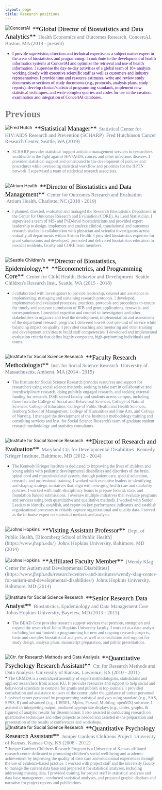 ```yaml
---
layout: page
title: Research positions 
---
```


<a href="https://www.concertai.com/">
<img align="left" src="https://media-exp1.licdn.com/dms/image/C4D0BAQG5X2Aib9GOhw/company-logo_100_100/0?e=1611187200&amp;v=beta&amp;t=WJ3NPnSAClnLeWcdCpRkslxn75PArCMGvWyKvugcl30" alt="ConcertAI"> </a> 
<span style="color:black; font-family:Palatino; font-size:1.5em;">&nbsp;**Global Director of Biostatistics and Data Analytics**</span>      
<span style="color:slategrey; font-family:Palatino; font-size:1.20em;">&nbsp;Health Economics and Outcomes Research, ConcertAI, Boston, MA (2019 - present)</span> <br clear="left"/>          
    
  * <span style="color:Indigo; font-family:Palatino;">I provide supervision, direction and technical expertise as a subject matter expert in the areas of biostatistics and programming. I contribute to the development of health informatics systems at ConcertAI and optimize the retrieval and use of health information. I supervise the day-to-day activities of a global team of 10+ analysts working closely with executive scientific staff as well as customers and industry representatives. I provide time and resource estimates, write and review study documents or sections of study documents (e.g., protocols, analysis plans, study reports), develop clinical/statistical programming standards, implement new statistical techniques, and write complex queries and codes for use in the creation, examination and integration of ConcertAI databases.</span>   

## <span style="color:Grey; font-family:Palatino; font-size:1.50em;">Previous</span> 

<a href="http://www.fredhutch.org">
<img align="left" src="https://media-exp1.licdn.com/dms/image/C4E0BAQGWyiowk3H8hQ/company-logo_100_100/0?e=1611187200&amp;v=beta&amp;t=Q0Kq-SWFAEfHvBKOwr3f-McznOypsMO7Y7lWfs911qk" alt="Fred Hutch"> </a>
<span style="color:black; font-family:Palatino; font-size:1.5em;">&nbsp;**Statistical Manager**</span>       
<span style="color:slategrey; font-family:Palatino; font-size:1.20em;">&nbsp;Statistical Center for HIV/AIDS Research and Prevention (SCHARP)</span>       
<span style="color:slategrey; font-family:Palatino; font-size:1.20em;">&nbsp;Fred Hutchinson Cancer Research Center, Seattle, WA (2019)</span> <br clear="left"/>         

  * <span style="color:slategrey; font-family:Palatino;">SCHARP provides statistical support and data management services to researchers worldwide in the fight against HIV/AIDS, cancer, and other infectious diseases. I provided statistical support and contributed to the development of policies and procedures while overseeing statistical workflow and priorities for the HPTN network. I supervised a team of statistical research associates.</span>   

<br/>

<a href="https://atriumhealth.org">
<img align="left" src="https://media-exp1.licdn.com/dms/image/C510BAQGQL7fTUGOWgQ/company-logo_100_100/0?e=1611187200&amp;v=beta&amp;t=cw8MeJ_IMCJYcTux1ypV4Y8OnxKHqEEBmnOCj-QxnSs" alt="Atrium Health"> </a>
<span style="color:black; font-family:Palatino; font-size:1.5em;">&nbsp;**Director of Biostatistics and Data Management**</span>     
<span style="color:slategrey; font-family:Palatino; font-size:1.20em;">&nbsp;Center for Outcomes Research and Evaluation</span>         
<span style="color:slategrey; font-family:Palatino; font-size:1.20em;">&nbsp;Atrium Health, Charlotte, NC (2018 - 2019)</span> <br clear="left"/>            

  * <span style="color:slategrey; font-family:Palatino;">I planned, directed, evaluated and managed the Research Biostatistics Department in the Center for Outcomes Research and Evaluation (CORE). As Lead Statistician, I supervised a team of MS- and PhD-level biostatisticians and provided expert leadership to design, implement and analyze clinical, translational and outcomes research studies in collaboration with physician and scientist investigators across virtually all departments within Atrium Health. I provided biostatistics expertise for grant submissions and developed, promoted and delivered biostatistics education to medical residents, faculty and CORE team members.</span> 

<br/>

<a href="https://www.seattlechildrens.org/research">
<img align="left" src="https://media-exp1.licdn.com/dms/image/C4E0BAQHdiK6X4_K2bg/company-logo_100_100/0?e=1611187200&amp;v=beta&amp;t=-OTbhUgAVwCkQzmzTNMfC1-BWYnx6GYpdYVV9gH08aY" alt="Seattle Children's"> </a>
<span style="color:black; font-family:Palatino; font-size:1.5em;">&nbsp;**Director of Biostatistics, Epidemiology,**</span>        
<span style="color:black; font-family:Palatino; font-size:1.5em;">&nbsp;**Econometrics, and Programming Core**</span>            
<span style="color:slategrey; font-family:Palatino; font-size:1.20em;">&nbsp;Center for Child Health, Behavior and Development</span>       
<span style="color:slategrey; font-family:Palatino; font-size:1.20em;">&nbsp;Seattle Children's Research Inst., Seattle, WA (2015 - 2018)</span> <br clear="left"/>             

  * <span style="color:slategrey; font-family:Palatino;">I collaborated with investigators to provide leadership, counsel and assistance in implementing, managing and sustaining research protocols. I developed, implemented and evaluated processes, practices, protocols and procedures to ensure the timely and accurate submission of IRB and grant applications, renewals, and correspondence. I provided expertise and counsel to investigators and other stakeholders to organize and lead the development, implementation and assessment of the department research program. I delivered lowest cost-per-unit of service while balancing impact on quality. I provided coaching and mentoring and other training and development activities to build staff competencies. I developed and implemented evaluation criteria that define highly competent, high-performing individuals and teams.</span>   

<br/>

<a href="https://www.umass.edu">
<img align="left" src="https://media-exp1.licdn.com/dms/image/C4D0BAQGmZZ0wcNKTuQ/company-logo_100_100/0?e=1611187200&amp;v=beta&amp;t=0k-_Z39N3fBJ-T1n9LXiK68fQurVjInhD087cbXExec" alt="Institute for Social Science Research"> </a>
<span style="color:black; font-family:Palatino; font-size:1.5em;">&nbsp;**Faculty Research Methodologist**</span>         
<span style="color:slategrey; font-family:Palatino; font-size:1.20em;">&nbsp;Inst. for Social Science Research</span>      
<span style="color:slategrey; font-family:Palatino; font-size:1.20em;">&nbsp;University of Massachusetts, Amherst, MA (2014 - 2015)</span> <br clear="left"/>             

  * <span style="color:slategrey; font-family:Palatino;">The Institute for Social Science Research provides resources and support for researchers using social science methods, seeking to take part in collaborative and interdisciplinary research, doing publicly engaged research, and seeking external funding for research. ISSR served faculty and students across campus, including those from the College of Social and Behavioral Sciences, College of Natural Sciences, College of Education, College of Public Health and Health Sciences, Isenberg School of Management, College of Humanities and Fine Arts, and College of Nursing. I managed the development of the Institute's methodology training and consulting services and Inst. for Social Science Research's team of graduate student research methodology and statistics consultants.</span>   

<br/>

<a href="https://www.kennedykrieger.org">
<img align="left" src="https://media-exp1.licdn.com/dms/image/C4D0BAQGP79V2w9qMWQ/company-logo_100_100/0?e=1611187200&amp;v=beta&amp;t=w8Mv0Nb6mpSyznV2kG4Yx5X0vcFzTxnJ9cghahPvxWo" alt="Institute for Social Science Research"> </a>
<span style="color:black; font-family:Palatino; font-size:1.5em;">&nbsp;**Director of Research and Evaluation**</span>     
<span style="color:slategrey; font-family:Palatino; font-size:1.20em;">&nbsp;Maryland Ctr. for Developmental Disabilities</span>      
<span style="color:slategrey; font-family:Palatino; font-size:1.20em;">&nbsp;Kennedy Krieger Institute, Baltimore, MD (2012 - 2014)</span> <br clear="left"/>       

  * <span style="color:slategrey; font-family:Palatino;">The Kennedy Krieger Institute is dedicated to improving the lives of children and young adults with pediatric developmental disabilities and disorders of the brain, spinal cord and musculoskeletal system, through patient care, special education, research, and professional training. I worked with executive leaders in identifying and shaping strategic initiatives that align with emerging health care and disability policies, I worked with multi-disciplinary teams to prepare federal, state, and foundation funded submissions. I oversaw multiple initiatives that evaluate programs and services using both quantitative and qualitative methods. I worked with Senior Leaders to identify, establish, and report on key performance indicators and establish organizational processes to reliably capture organizational and quality data. I served as the in-house expert on statistical methods and analysis.</span>  

<br/>

<a href="https://www.jhu.edu">
<img align="left" src="https://media-exp1.licdn.com/dms/image/C560BAQHPOfV7Wl0x-A/company-logo_100_100/0?e=1611187200&amp;v=beta&amp;t=XpYHO_KVvdjUs9_akZ4VqTYGO37KQE5Vz8VbRHc42uk" alt="Johns Hopkins"> </a>
<span style="color:black; font-family:Palatino; font-size:1.5em;">&nbsp;**Visiting Assistant Professor**</span>        
<span style="color:slategrey; font-family:Palatino; font-size:1.20em;">&nbsp;Dept. of Public Health, [Bloomberg School of Public Health](https://www.jhsph.edu/)</span>       
<span style="color:slategrey; font-family:Palatino; font-size:1.20em;">&nbsp;Johns Hopkins University, Baltimore, MD (2014)</span> <br clear="left"/>       

<br/>

<a href="https://www.jhu.edu">
<img align="left" src="https://media-exp1.licdn.com/dms/image/C560BAQHPOfV7Wl0x-A/company-logo_100_100/0?e=1611187200&amp;v=beta&amp;t=XpYHO_KVvdjUs9_akZ4VqTYGO37KQE5Vz8VbRHc42uk" alt="Johns Hopkins"> </a>
<span style="color:black; font-family:Palatino; font-size:1.5em;">&nbsp;**Affiliated Faculty Member**</span>      
<span style="color:slategrey; font-family:Palatino; font-size:1.20em;">&nbsp;[Wendy Klag Center for Autism and Developmental Disabilities](https://www.jhsph.edu/research/centers-and-institutes/wendy-klag-center-for-autism-and-developmental-disabilities/)</span>            
<span style="color:slategrey; font-family:Palatino; font-size:1.20em;">&nbsp;Johns Hopkins University, Baltimore, MD (2014)</span> <br clear="left"/>       

<br/>

<a href="http://beadcore.jhu.edu/">
<img align="left" src="https://media-exp1.licdn.com/dms/image/C560BAQHPOfV7Wl0x-A/company-logo_100_100/0?e=1611187200&amp;v=beta&amp;t=XpYHO_KVvdjUs9_akZ4VqTYGO37KQE5Vz8VbRHc42uk" alt="Institute for Social Science Research"> </a>
<span style="color:black; font-family:Palatino; font-size:1.5em;">&nbsp;**Senior Research Data Analyst**</span>         
<span style="color:slategrey; font-family:Palatino; font-size:1.20em;">&nbsp;Biostatistics, Epidemiology and Data Management Core</span>                  
<span style="color:slategrey; font-family:Palatino; font-size:1.20em;">&nbsp;Johns Hopkins University, Bayview, MD (2013 - 2015)</span> <br clear="left"/>     

  * <span style="color:slategrey; font-family:Palatino;">The BEAD Core provides research support services that promote, strengthen and expand the research of Johns Hopkins University faculty. I worked as a data analyst including but not limited to programming for new and ongoing research projects, basic and complex biostatistical analyses, as well as consultation and support for study design, analysis plans, manuscript preparation, and public presentations.</span>  

<br/>

<a href="http://crmdaclone.drupal.ku.edu/center-research-methods-and-data-analysis">
<img align="left" src="https://media-exp1.licdn.com/dms/image/C560BAQElz1V5OAq2Ug/company-logo_100_100/0?e=1611187200&amp;v=beta&amp;t=CDR8AI8xc-5UUiHeT7kIcDaIajOtgQ0Ay2fb-WXmFjs" alt="Ctr. for Research Methods and Data Analysis"> </a>
<span style="color:black; font-family:Palatino; font-size:1.5em;">&nbsp;**Quantitative Psychology Research Assistant**</span>     
<span style="color:slategrey; font-family:Palatino; font-size:1.20em;">&nbsp;Ctr. for Research Methods and Data Analysis</span>           
<span style="color:slategrey; font-family:Palatino; font-size:1.20em;">&nbsp;University of Kansas, Lawrence, KS (2010 - 2011)</span> <br clear="left"/>       
  * <span style="color:slategrey; font-family:Palatino;">The CRMDA is a centralized assembly of expert methodologists, statisticians and applied researchers from across KU. It provides resources and support to help social and behavioral scientists to compete for grants and publish in top journals. I provided consultation and assistance to users of the center under the guidance of center personnel. I assisted center personnel by programming statistical analyses using standard (e.g., SAS, SPSS, R) and advanced (e.g., LISREL, Mplus, Parscal, Multilog, openMX) software. I assisted in interpreting output, produced appropriate displays (e.g., tables, graphs, & figures) of analytic results for dissemination. I also assisted in conducting research on quantitative techniques and other projects as needed and assisted in the preparation and presentation of the results at conferences and workshops.</span>  
  
<br/>

<a href="https://juniper.ku.edu/">
<img align="left" src="https://media-exp1.licdn.com/dms/image/C560BAQElz1V5OAq2Ug/company-logo_100_100/0?e=1611187200&amp;v=beta&amp;t=CDR8AI8xc-5UUiHeT7kIcDaIajOtgQ0Ay2fb-WXmFjs" alt="Institute for Social Science Research"> </a>
<span style="color:black; font-family:Palatino; font-size:1.5em;">&nbsp;**Quantitative Psychology Research Assistant**</span>     
<span style="color:slategrey; font-family:Palatino; font-size:1.20em;">&nbsp;Juniper Gardens Childrens Project</span>      
<span style="color:slategrey; font-family:Palatino; font-size:1.20em;">&nbsp;University of Kansas, Kansas City, KS (2008 - 2012)</span> <br clear="left"/>      
  * <span style="color:slategrey; font-family:Palatino;">Juniper Gardens Childrens Research Program is a University of Kansas affiliated research center dedicated to promoting children’s social well-being and academic achievement by improving the quality of their care and educational experiences through the use of evidence-based practice. I worked with project staff and the university faculty to manage the current data base and prepared it for statistical analyses, including addressing missing data. I provided training for project staff in statistical analyses and data base management, conducted statistical analyses, and prepared graphic displays and narrative for project reports and publications.</span>  
 
